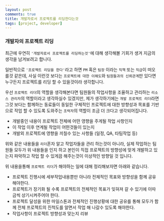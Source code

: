 ```yaml
---
layout: post
comments: true
title: 개발자로서 프로젝트를 리딩한다는것
tags: [project, developer]
---
```


### 개발자의 프로젝트 리딩    

최근에 우연히 `'개발자로서 프로젝트를 리딩하는것'`에 대해 생각해볼 기회가 생겨 지금의 생각을 남겨보려고 합니다.  

일반적으로 `'프로젝트 리딩을 한다'`라고 하면 `PM` 혹은 `팀장` 이라는 `직책` 또는 `직급`이 떠오를것 같은데, 사실 이런것 보다는 `프로젝트에 대한 이해도`와 `팀원들과의 신뢰관계`만 있다면 누구든지 프로젝트를 리딩 할 수 있을것이라 생각합니다.  

우선 `프로젝트 리더`의 역할을 생각해본다면 팀원들의 작업사항을 조율하고 관리하는 `리소스 관리자`의 역할이라고 생각하실수 있겠지만, 제가 생각하기에는 `개발 프로젝트 리더`라면 그것 보다는 함께하는 동료들이 동일한 구체적인 프로젝트에 대한 방향성과 목표를 기반으로 작업 할 수 있도록 도와주는 `조력자`의 역할이 조금 더 크다고 생각되어집니다.

- 개발중인 내용이 프로젝트 전체에 어떤 영향을 주게될 작업 사항인지 
- 이 작업 이후 연계될 작업이 어떤것들이 있는지
- 개발외 프로젝트에 영향을 끼칠수 있는 사항들 (일정, QA, 타팀작업 등)

위와 같은 내용들을 `리더`혼자 알고 작업자들을 관리 하는것이 아니라, 실제 작업하는 팀원들 모두가 위 내용들을 인지 하고 본인이 직접 프로젝트의 방향성에 맞게 개발하고 있는지 파악하고 작업 할 수 있게끔 해주는것이 이상적인 방향일 것 입니다.

위 내용을통해 `프로젝트 리더`가 해야하는 일에 대해 정리해보자면 아래와 같습니다.

- 프로젝트 진행시에 세부작업내용뿐만 아니라 전체적인 목표와 방향성을 함께 공유해야한다.
- 프로젝트가 장기화 될 수록 프로젝트의 전체적인 목표가 잊혀져 갈 수 있기에 이따금씩 상기시켜주어야 한다.
- 프로젝트 달성을 위한 마일스톤과 전체적인 진행상황에 대한 공유를 통해 모두가 함께 전체 프로젝트의 진척도를 알면서 작업 해 나갈수 있도록 해야한다. 
- 작업사항이 프로젝트 방향성과 맞는지 리뷰
